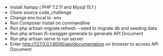- Install Xampp ( PHP 7.2.11 and Mysql 15.1 )
- Clone source code_challenge
- Change env.local to .env
- Run Composer install on commandline
- Run php artisan migrate:refresh --seed  to migrate db and seeding data
- Run php artisan l5-swagger:generate to generate API Document
- Run php artisan serve to run server 
- Enter http://127.0.0.1:8000/api/documentation on browser to access API Document


